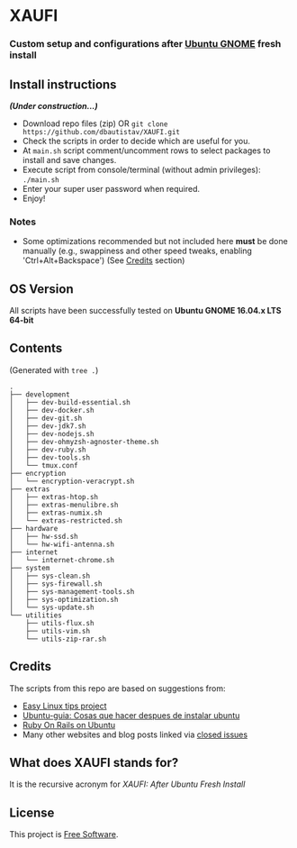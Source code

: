 # XAUFI
### Custom setup and configurations after [Ubuntu GNOME](http://ubuntugnome.org/) fresh install

## Install instructions
***(Under construction...)***
- Download repo files (zip) OR `git clone https://github.com/dbautistav/XAUFI.git`
- Check the scripts in order to decide which are useful for you.
- At `main.sh` script comment/uncomment rows to select packages to install and save changes.
- Execute script from console/terminal (without admin privileges): `./main.sh`
- Enter your super user password when required.
- Enjoy!

### Notes
- Some optimizations recommended but not included here **must** be done manually (e.g., swappiness and other speed tweaks, enabling 'Ctrl+Alt+Backspace') (See [Credits](#credits) section)

## OS Version
All scripts have been successfully tested on **Ubuntu GNOME 16.04.x LTS 64-bit**

## Contents
(Generated with `tree .`)
```
.
├── development
│   ├── dev-build-essential.sh
│   ├── dev-docker.sh
│   ├── dev-git.sh
│   ├── dev-jdk7.sh
│   ├── dev-nodejs.sh
│   ├── dev-ohmyzsh-agnoster-theme.sh
│   ├── dev-ruby.sh
│   ├── dev-tools.sh
│   └── tmux.conf
├── encryption
│   └── encryption-veracrypt.sh
├── extras
│   ├── extras-htop.sh
│   ├── extras-menulibre.sh
│   ├── extras-numix.sh
│   └── extras-restricted.sh
├── hardware
│   ├── hw-ssd.sh
│   └── hw-wifi-antenna.sh
├── internet
│   └── internet-chrome.sh
├── system
│   ├── sys-clean.sh
│   ├── sys-firewall.sh
│   ├── sys-management-tools.sh
│   ├── sys-optimization.sh
│   └── sys-update.sh
└── utilities
    ├── utils-flux.sh
    ├── utils-vim.sh
    └── utils-zip-rar.sh

```


## Credits
The scripts from this repo are based on suggestions from:
- [Easy Linux tips project](https://sites.google.com/site/easylinuxtipsproject/)
- [Ubuntu-guia: Cosas que hacer despues de instalar ubuntu](http://www.ubuntu-guia.com/2014/04/despues-de-instalar-ubuntu.html)
- [Ruby On Rails on Ubuntu](https://www.gorails.com/setup/ubuntu/16.04)
- Many other websites and blog posts linked via [closed issues](https://github.com/dbautistav/XAUFI/issues?q=is:issue+is:closed)

## What does XAUFI stands for?
It is the recursive acronym for *XAUFI: After Ubuntu Fresh Install*

## License
This project is [Free Software](https://raw.githubusercontent.com/dbautistav/XAUFI/master/LICENSE).
